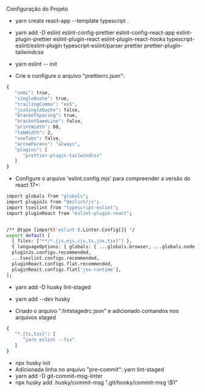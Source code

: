 Configuração do Projeto

- yarn create react-app --template typescript .
- yarn add -D eslint eslint-config-prettier eslint-config-react-app eslint-plugin-prettier eslint-plugin-react eslint-plugin-react-hooks typescript-eslint/eslint-plugin typescript-eslint/parser prettier prettier-plugin-tailwindcss
- yarn eslint -- init

- Crie e configure o arquivo "prettierrc.json":
```bash
{
   "semi": true,
   "singleQuote": true,
   "trailingComma": "es5",
   "jsxSingleQuote": false,
   "bracketSpacing": true,
   "bracketSameLine": false,
   "printWidth": 80,
   "tabWidth": 2,
   "useTabs": false,
   "arrowParens": "always",
   "plugins": [
      "prettier-plugin-tailwindcss"
   ]
}
```

- Configure o arquivo 'eslint.config.mjs' para compreender a versão do react 17+:

```bash
import globals from "globals";
import pluginJs from "@eslint/js";
import tseslint from "typescript-eslint";
import pluginReact from "eslint-plugin-react";


/** @type {import('eslint').Linter.Config[]} */
export default [
  { files: ["**/*.{js,mjs,cjs,ts,jsx,tsx}"] },
  { languageOptions: { globals: { ...globals.browser, ...globals.node } } },
  pluginJs.configs.recommended,
  ...tseslint.configs.recommended,
  pluginReact.configs.flat.recommended,
  pluginReact.configs.flat['jsx-runtime'],
];
```

- yarn add -D husky lint-staged
- yarn add --dev husky

- Criado o arquivo ".lintstagedrc.json" e adicionado comandos nos arquivos staged

```bash
{
   "*.{ts,tsx}": [
      "yarn eslint --fix"
   ]
}
```

- npx husky init
- Adicionada linha no arquivo "pre-commit": yarn lint-staged
- yarn add -D git-commit-msg-linter
- npx husky add .husky/commit-msg ".git/hooks/commit-msg \\$1"
